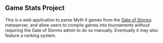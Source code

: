 ## Game Stats Project

This is a web application to parse Myth II games from the [Gate of Storms](http://gateofstorms.net) metaserver, and allow users to compile games into tournaments without requiring the Gate of Storms admin to do so manually. Eventually it may also feature a ranking system.
